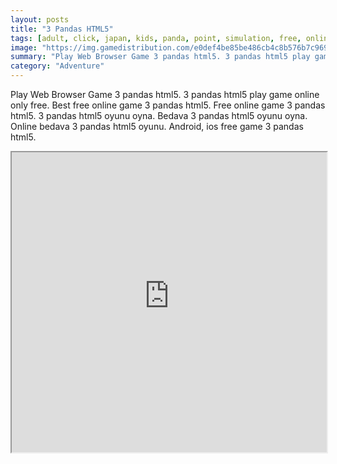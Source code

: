 ```yaml
---
layout: posts
title: "3 Pandas HTML5"
tags: [adult, click, japan, kids, panda, point, simulation, free, online, games, oyna, game, free, games, play, play, games]
image: "https://img.gamedistribution.com/e0def4be85be486cb4c8b576b7c969fa.jpg"
summary: "Play Web Browser Game 3 pandas html5. 3 pandas html5 play game online only free. Best free online game 3 pandas html5. Free online game 3 pandas html5. 3 pandas html5 oyunu oyna. Bedava 3 pandas html5 oyunu oyna. Online bedava 3 pandas html5 oyunu. Android, ios free game 3 pandas html5."
category: "Adventure"
---
```


Play Web Browser Game 3 pandas html5. 3 pandas html5 play game online only free. Best free online game 3 pandas html5. Free online game 3 pandas html5. 3 pandas html5 oyunu oyna. Bedava 3 pandas html5 oyunu oyna. Online bedava 3 pandas html5 oyunu. Android, ios free game 3 pandas html5.

<iframe width="100%" height="480px;" src="https://html5.gamedistribution.com/e0def4be85be486cb4c8b576b7c969fa/"></iframe>